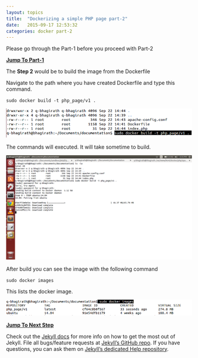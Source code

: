 ```yaml
---
layout: topics
title:  "Dockerizing a simple PHP page part-2"
date:   2015-09-17 12:53:32
categories: docker part-2
---
```

Please go through the Part-1 before you proceed with Part-2

**[Jump To Part-1][part-1]**

The **Step 2** would be to build the image from the Dockerfile

Navigate to the path where you have created Dockerfile and type this command.

	sudo docker build -t php_page/v1 .

<img src="/images/docker/php/php_docker_build.png"/>

The commands will executed. It will take sometime to build.

<img src="/images/docker/php/php_docker_build-1.png"/>

After build you can see the image with the following command

	sudo docker images

This lists the docker image.

<img src="/images/docker/php/php_docker_images.png"/>

**[Jump To Next Step][part-3]**

Check out the [Jekyll docs][jekyll] for more info on how to get the most out of Jekyll. File all bugs/feature requests at [Jekyll’s GitHub repo][jekyll-gh]. If you have questions, you can ask them on [Jekyll’s dedicated Help repository][jekyll-help].

[part-1]:      using-php.html
[part-3]:      using-php-3.html
[jekyll]:      http://jekyllrb.com
[jekyll-gh]:   https://github.com/jekyll/jekyll
[jekyll-help]: https://github.com/jekyll/jekyll-help
